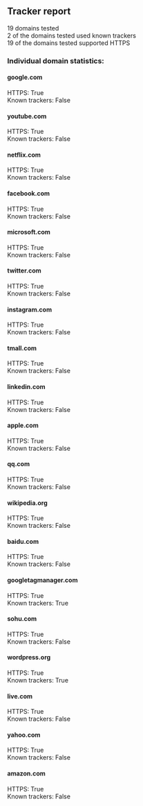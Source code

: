 ## Tracker report
19 domains tested <br>
2 of the domains tested used known trackers <br>
19 of the domains tested supported HTTPS <br>


### Individual domain statistics: 


#### google.com
HTTPS: True
<br>Known trackers: False


#### youtube.com
HTTPS: True
<br>Known trackers: False


#### netflix.com
HTTPS: True
<br>Known trackers: False


#### facebook.com
HTTPS: True
<br>Known trackers: False


#### microsoft.com
HTTPS: True
<br>Known trackers: False


#### twitter.com
HTTPS: True
<br>Known trackers: False


#### instagram.com
HTTPS: True
<br>Known trackers: False


#### tmall.com
HTTPS: True
<br>Known trackers: False


#### linkedin.com
HTTPS: True
<br>Known trackers: False


#### apple.com
HTTPS: True
<br>Known trackers: False


#### qq.com
HTTPS: True
<br>Known trackers: False


#### wikipedia.org
HTTPS: True
<br>Known trackers: False


#### baidu.com
HTTPS: True
<br>Known trackers: False


#### googletagmanager.com
HTTPS: True
<br>Known trackers: True


#### sohu.com
HTTPS: True
<br>Known trackers: False


#### wordpress.org
HTTPS: True
<br>Known trackers: True


#### live.com
HTTPS: True
<br>Known trackers: False


#### yahoo.com
HTTPS: True
<br>Known trackers: False


#### amazon.com
HTTPS: True
<br>Known trackers: False